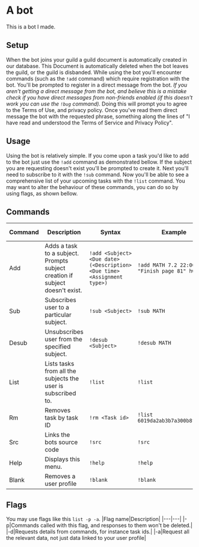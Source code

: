 # A bot
This is a bot I made.

## Setup
When the bot joins your guild a guild document is automatically created in our database. This Document is automatically deleted when the bot leaves the guild, or the guild is disbanded. While using the bot you'll encounter commands (such as the `!add` command) which require registration with the bot. You'll be prompted to register in a direct message from the bot. *If you aren't getting a direct message from the bot, and believe this is a mistake check if you have direct messages from non-friends enabled (if this doesn't work you can use the `!bug` command).*  Doing this will prompt you to agree to the Terms of Use, and privacy policy. Once you've read them direct message the bot with the requested phrase, something along the lines of "I have read and understood the Terms of Service and Privacy Policy".

## Usage
Using the bot is relatively simple. If you come upon a task you'd like to add to the bot just use the `!add` command as demonstrated bellow. If the subject you are requesting doesn't exist you'll be prompted to create it. Next you'll need to subscribe to it with the `!sub` command. Now you'll be able to see a comprehensive list of your upcoming tasks with the `!list` command. You may want to alter the behaviour of these commands, you can do so by using flags, as shown bellow.

## Commands
|Command|Description|Syntax|Example|Available flags
|---|---|---|---|---|
|Add|Adds a task to a subject. Prompts subject creation if subject doesn't exist.|`!add <Subject> <Due date> (<Description> <Due time> <Assignment type>)`|`!add MATH 7.2 22:00 "Finish page 81" hw`|-p
|Sub|Subscribes user to a particular subject.|`!sub <Subject>`|`!sub MATH`|-p
|Desub|Unsubscribes user from the specified subject.|`!desub <Subject>`|`!desub MATH`|-p
|List|Lists tasks from all the subjects the user is subscribed to.|`!list`|`!list`|-p,-a,-d
|Rm|Removes task by task ID|`!rm <Task id>`|`!list 6019da2ab3b7a300b8fd9e87`|-p
|Src|Links the bots source code|`!src`|`!src`|-p
|Help|Displays this menu.|`!help`|`!help`|-p
|Blank|Removes a user profile|`!blank`|`!blank`|-p

## Flags
You may use flags like this `list -p -a`.
|Flag name|Description|
|---|---|
|-p|Commands called with this flag, and responses to them won't be deleted.|
|-d|Requests details from commands, for instance task ids.|
|-a|Request all the relevant data, not just data linked to your user profile|
